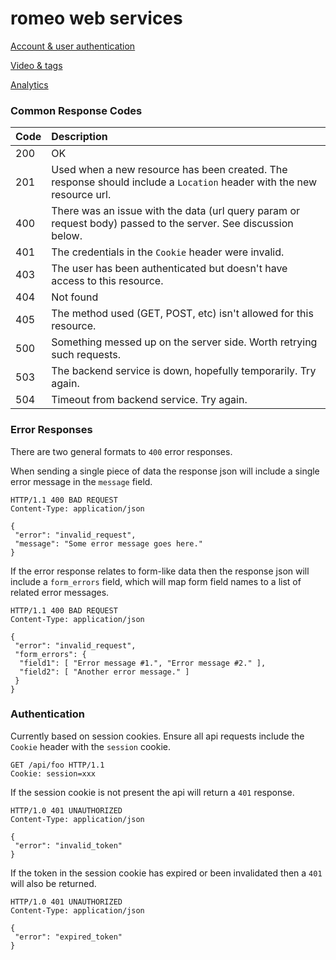 romeo web services
==================

[Account & user authentication](account.md)

[Video & tags](video.md)

[Analytics](analytics.md)

### Common Response Codes

Code | Description
:--- | :----------
200  | OK
201  | Used when a new resource has been created.  The response should include a `Location` header with the new resource url.
400  | There was an issue with the data (url query param or request body) passed to the server. See discussion below.
401  | The credentials in the `Cookie` header were invalid.
403  | The user has been authenticated but doesn't have access to this resource.
404  | Not found
405  | The method used (GET, POST, etc) isn't allowed for this resource.
500  | Something messed up on the server side. Worth retrying such requests.
503  | The backend service is down, hopefully temporarily. Try again.
504  | Timeout from backend service. Try again.

### Error Responses

There are two general formats to `400` error responses.

When sending a single piece of data the response json will include a single error message in the `message` field.

```http
HTTP/1.1 400 BAD REQUEST
Content-Type: application/json

{
 "error": "invalid_request",
 "message": "Some error message goes here."
}
```

If the error response relates to form-like data then the response json will include a `form_errors` field,
which will  map form field names to a list of related error messages.

```http
HTTP/1.1 400 BAD REQUEST
Content-Type: application/json

{
 "error": "invalid_request",
 "form_errors": {
  "field1": [ "Error message #1.", "Error message #2." ],
  "field2": [ "Another error message." ]
 }
}
```

### Authentication

Currently based on session cookies. Ensure all api requests include the `Cookie` header
with the `session` cookie.

```http
GET /api/foo HTTP/1.1
Cookie: session=xxx
```

If the session cookie is not present the api will return a `401` response.

```http
HTTP/1.0 401 UNAUTHORIZED
Content-Type: application/json

{
 "error": "invalid_token"
}
```

If the token in the session cookie has expired or been invalidated then a `401` will
also be returned.

```http
HTTP/1.0 401 UNAUTHORIZED
Content-Type: application/json

{
 "error": "expired_token"
}
```
